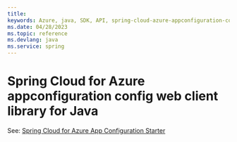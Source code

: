 ```yaml
---
title: 
keywords: Azure, java, SDK, API, spring-cloud-azure-appconfiguration-config-web, spring
ms.date: 04/28/2023
ms.topic: reference
ms.devlang: java
ms.service: spring
---
```

# Spring Cloud for Azure appconfiguration config web client library for Java

See: [Spring Cloud for Azure App Configuration Starter](https://github.com/Azure/azure-sdk-for-java/tree/spring-cloud-azure-appconfiguration-config-web_5.1.0/sdk/spring/spring-cloud-azure-starter-appconfiguration-config)

